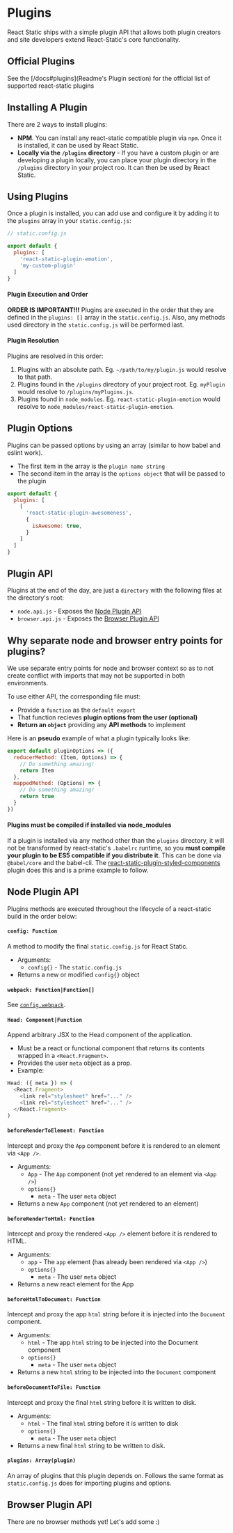 # Plugins

React Static ships with a simple plugin API that allows both plugin creators and site developers extend React-Static's core functionality.

## Official Plugins

See the [/docs#plugins](Readme's Plugin section) for the official list of supported react-static plugins

## Installing A Plugin

There are 2 ways to install plugins:

- **NPM**. You can install any react-static compatible plugin via `npm`. Once it is installed, it can be used by React Static.
- **Locally via the `/plugins` directory** - If you have a custom plugin or are developing a plugin locally, you can place your plugin directory in the `/plugins` directory in your project roo. It can then be used by React Static.

## Using Plugins

Once a plugin is installed, you can add use and configure it by adding it to the `plugins` array in your `static.config.js`:

```javascript
// static.config.js

export default {
  plugins: [
    'react-static-plugin-emotion',
    'my-custom-plugin'
  ]
}
```

#### Plugin Execution and Order

**ORDER IS IMPORTANT!!!** Plugins are executed in the order that they are defined in the `plugins: []` array in the `static.config.js`. Also, any methods used directory in the `static.config.js` will be performed last.

#### Plugin Resolution
Plugins are resolved in this order:

1.  Plugins with an absolute path. Eg. `~/path/to/my/plugin.js` would resolve to that path.
2.  Plugins found in the `/plugins` directory of your project root. Eg. `myPlugin` would resolve to `/plugins/myPlugins.js`.
3.  Plugins found in `node_modules`. Eg. `react-static-plugin-emotion` would resolve to `node_modules/react-static-plugin-emotion`.

## Plugin Options

Plugins can be passed options by using an array (similar to how babel and eslint work).
- The first item in the array is the `plugin name string`
- The second item in the array is the `options object` that will be passed to the plugin

```javascript
export default {
  plugins: [
    [
      'react-static-plugin-awesomeness',
      {
        isAwesome: true,
      }
    ]
  ]
}
```

## Plugin API

Plugins at the end of the day, are just a `directory` with the following files at the directory's root:
- `node.api.js` - Exposes the [Node Plugin API](#node-plugin-api)
- `browser.api.js` - Exposes the [Browser Plugin API](#browser-plugin-api)
  
## Why separate node and browser entry points for plugins?
We use separate entry points for node and browser context so as to not create conflict with imports that may not be supported in both environments.

To use either API, the corresponding file must:
- Provide a `function` as the `default export`
- That function recieves **plugin options from the user (optional)** 
- **Return an `object`** providing any **API methods** to implement

Here is an **pseudo** example of what a plugin typically looks like:

```javascript
export default pluginOptions => ({
  reducerMethod: (Item, Options) => {
    // Do something amazing!
    return Item
  },
  mappedMethod: (Options) => {
    // Do something amazing!
    return true
  }
})
```

#### Plugins must be compiled if installed via node_modules

If a plugin is installed via any method other than the `plugins` directory, it will not be transformed by react-static's `.babelrc` runtime, so you **must compile your plugin to be ES5 compatible if you distribute it**. This can be done via `@babel/core` and the babel-cli. The [react-static-plugin-styled-components](https://github.com/nozzle/react-static-plugin-styled-components) plugin does this and is a prime example to follow.

## Node Plugin API

Plugins methods are executed throughout the lifecycle of a react-static build in the order below:

#### `config: Function`

A method to modify the final `static.config.js` for React Static.

- Arguments:
  - `config{}` - The `static.config.js`
- Returns a new or modified `config{}` object

#### `webpack: Function|Function[]`

See [`config.webpack`](/docs/config/#webpack).

#### `Head: Component|Function`

Append arbitrary JSX to the Head component of the application.

- Must be a react or functional component that returns its contents wrapped in a `<React.Fragment>`.
- Provides the user `meta` object as a prop.
- Example:

```javascript
Head: ({ meta }) => (
  <React.Fragment>
    <link rel="stylesheet" href="..." />
    <link rel="stylesheet" href="..." />
  </React.Fragment>
)
```

#### `beforeRenderToElement: Function`

Intercept and proxy the `App` component before it is rendered to an element via `<App />`.

- Arguments:
  - `App` - The `App` component (not yet rendered to an element via `<App />`)
  - `options{}`
    - `meta` - The user `meta` object
- Returns a new `App` component (not yet rendered to an element)

#### `beforeRenderToHtml: Function`

Intercept and proxy the rendered `<App />` element before it is rendered to HTML.

- Arguments:
  - `app` - The `app` element (has already been rendered via `<App />`)
  - `options{}`
    - `meta` - The user `meta` object
- Returns a new react element for the App

#### `beforeHtmlToDocument: Function`

Intercept and proxy the app `html` string before it is injected into the `Document` component.

- Arguments:
  - `html` - The app `html` string to be injected into the Document component
  - `options{}`
    - `meta` - The user `meta` object
- Returns a new `html` string to be injected into the `Document` component

#### `beforeDocumentToFile: Function`

Intercept and proxy the final `html` string before it is written to disk.

- Arguments:
  - `html` - The final `html` string before it is written to disk
  - `options{}`
    - `meta` - The user `meta` object
- Returns a new final `html` string to be written to disk.

#### `plugins: Array(plugin)`

An array of plugins that this plugin depends on. Follows the same format as `static.config.js` does for importing plugins and options.

## Browser Plugin API

There are no browser methods yet! Let's add some :)
